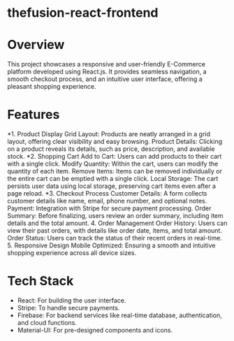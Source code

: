 # thefusion-react-frontend
# Overview
This project showcases a responsive and user-friendly E-Commerce platform developed using React.js. It provides seamless navigation, a smooth checkout process, and an intuitive user interface, offering a pleasant shopping experience.

# Features
*1. Product Display
Grid Layout: Products are neatly arranged in a grid layout, offering clear visibility and easy browsing.
Product Details: Clicking on a product reveals its details, such as price, description, and available stock.
*2. Shopping Cart
Add to Cart: Users can add products to their cart with a single click.
Modify Quantity: Within the cart, users can modify the quantity of each item.
Remove Items: Items can be removed individually or the entire cart can be emptied with a single click.
Local Storage: The cart persists user data using local storage, preserving cart items even after a page reload.
*3. Checkout Process
Customer Details: A form collects customer details like name, email, phone number, and optional notes.
Payment: Integration with Stripe for secure payment processing.
Order Summary: Before finalizing, users review an order summary, including item details and the total amount.
4. Order Management
Order History: Users can view their past orders, with details like order date, items, and total amount.
Order Status: Users can track the status of their recent orders in real-time.
5. Responsive Design
Mobile Optimized: Ensuring a smooth and intuitive shopping experience across all device sizes.
# Tech Stack
- React: For building the user interface.
- Stripe: To handle secure payments.
- Firebase: For backend services like real-time database, authentication, and cloud functions.
- Material-UI: For pre-designed components and icons.
